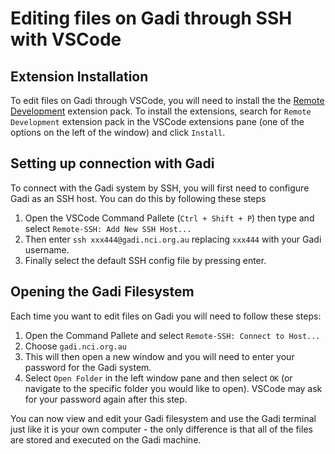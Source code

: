# Editing files on Gadi through SSH with VSCode

## Extension Installation

To edit files on Gadi through VSCode, you will need to install the the [Remote Development](https://marketplace.visualstudio.com/items?itemName=ms-vscode-remote.vscode-remote-extensionpack) extension pack. To install the extensions, search for `Remote Development` extension pack in the VSCode extensions pane (one of the options on the left of the window) and click `Install`. 

## Setting up connection with Gadi

To connect with the Gadi system by SSH, you will first need to configure Gadi as an SSH host. You can do this by following these steps 

1. Open the VSCode Command Pallete (`Ctrl + Shift + P`) then type and select `Remote-SSH: Add New SSH Host...` 
2. Then enter `ssh xxx444@gadi.nci.org.au` replacing `xxx444` with your Gadi username.
3. Finally select the default SSH config file by pressing enter.

## Opening the Gadi Filesystem

Each time you want to edit files on Gadi you will need to follow these steps:

1. Open the Command Pallete and select `Remote-SSH: Connect to Host...` 
2. Choose `gadi.nci.org.au`
3. This will then open a new window and you will need to enter your password for the Gadi system.
4. Select `Open Folder` in the left window pane and then select `OK` (or navigate to the specific folder you would like to open). VSCode may ask for your password again after this step.

You can now view and edit your Gadi filesystem and use the Gadi terminal just like it is your own computer - the only difference is that all of the files are stored and executed on the Gadi machine.